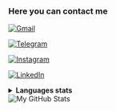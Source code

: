 ### Here you can contact me

<p align="left">
<a href='mailto:vanyapetrunin88@gmail.com' target="_blank"><img alt='Gmail' src='https://img.shields.io/badge/Gmail-D14836?style=for-the-badge&logo=gmail&logoColor=white'/></a>
</a>&nbsp;

<a href='https://t.me/vanichx' target="_blank"><img alt='Telegram' src='https://img.shields.io/badge/Telegram-2CA5E0?style=for-the-badge&logo=telegram&logoColor=white'/></a>
</a>&nbsp;

<a href='https://www.instagram.com/xvanichx/?hl=en' target="_blank"><img alt='Instagram' src='https://img.shields.io/badge/Instagram-E4405F?style=for-the-badge&logo=instagram&logoColor=white'/></a>
</a>&nbsp;

<a href='https://www.linkedin.com/mwlite/in/ivan-petrunin-574425195' target="_blank"><img alt='LinkedIn' src='https://img.shields.io/badge/LinkedIn-0077B5?style=for-the-badge&logo=linkedin&logoColor=white'/></a>
</a>&nbsp;
</p>

<details>
  <summary><b>Languages stats</b></summary>
  <br/>
  <picture align="left">
    <source media="(prefers-color-scheme: dark)" srcset="https://github-profile-summary-cards.vercel.app/api/cards/repos-per-language?username=vanichx&theme=nord_dark">
    <source media="(prefers-color-scheme: light)"srcset="https://github-profile-summary-cards.vercel.app/api/cards/repos-per-language?username=vanichx&theme=nord_bright">
    <img alt="Repos per language" src="https://github-profile-summary-cards.vercel.app/api/cards/repos-per-language?username=vanichx&theme=nord_dark">
  </picture>
  <picture align="right">
    <source media="(prefers-color-scheme: dark)" srcset="https://github-profile-summary-cards.vercel.app/api/cards/most-commit-language?username=vanichx&theme=nord_dark">
    <source media="(prefers-color-scheme: light)"srcset="https://github-profile-summary-cards.vercel.app/api/cards/most-commit-language?username=vanichx&theme=nord_bright">
    <img alt="Most commit languages" src="https://github-profile-summary-cards.vercel.app/api/cards/most-commit-language?username=vanichx&theme=nord_dark">
  </picture>
</details>

<picture>
  <source media="(prefers-color-scheme: dark)" srcset="https://github-profile-summary-cards.vercel.app/api/cards/profile-details?username=vanichx&theme=nord_dark">
  <source media="(prefers-color-scheme: light)"srcset="https://github-profile-summary-cards.vercel.app/api/cards/profile-details?username=vanichx&theme=nord_bright">
  <img alt="My GitHub Stats" src="https://github-profile-summary-cards.vercel.app/api/cards/profile-details?username=rabarbra&theme=nord_dark">
</picture>

